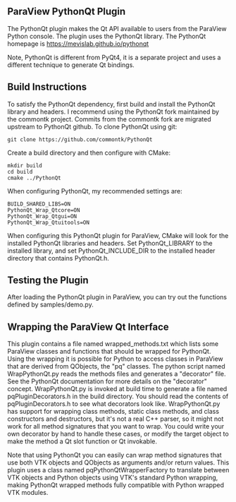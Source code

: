 ParaView PythonQt Plugin
------------------------

The PythonQt plugin makes the Qt API available to users from the ParaView
Python console. The plugin uses the PythonQt library. The PythonQt homepage
is https://mevislab.github.io/pythonqt

Note, PythonQt is different from PyQt4, it is a separate project and uses a
different technique to generate Qt bindings.


Build Instructions
------------------

To satisfy the PythonQt dependency, first build and install the PythonQt
library and headers. I recommend using the PythonQt fork maintained by
the commontk project. Commits from the commontk fork are migrated upstream
to PythonQt github. To clone PythonQt using git:

    git clone https://github.com/commontk/PythonQt

Create a build directory and then configure with CMake:

    mkdir build
    cd build
    cmake ../PythonQt

When configuring PythonQt, my recommended settings are:

    BUILD_SHARED_LIBS=ON
    PythonQt_Wrap_Qtcore=ON
    PythonQt_Wrap_Qtgui=ON
    PythonQt_Wrap_Qtuitools=ON

When configuring this PythonQt plugin for ParaView, CMake will look for the
installed PythonQt libraries and headers. Set PythonQt_LIBRARY to the installed
library, and set PythonQt_INCLUDE_DIR to the installed header directory that
contains PythonQt.h.


Testing the Plugin
------------------

After loading the PythonQt plugin in ParaView, you can try out the functions
defined by samples/demo.py.


Wrapping the ParaView Qt Interface
----------------------------------

This plugin contains a file named wrapped_methods.txt which lists some ParaView
classes and functions that should be wrapped for PythonQt. Using the wrapping it
is possible for Python to access classes in ParaView that are derived from QObjects,
the "pq" classes. The python script named WrapPythonQt.py reads the methods files
and generates a "decorator" file. See the PythonQt documentation for more details
on the "decorator" concept. WrapPythonQt.py is invoked at build time to generate
a file named pqPluginDecorators.h in the build directory. You should read the
contents of pqPluginDecorators.h to see what decorators look like. WrapPythonQt.py
has support for wrapping class methods, static class methods, and class constructors
and destructors, but it's not a real C++ parser, so it might not work for all
method signatures that you want to wrap. You could write your own decorator by hand
to handle these cases, or modify the target object to make the method a Qt slot
function or Qt invokable.

Note that using PythonQt you can easily can wrap method signatures that use both
VTK objects and QObjects as arguments and/or return values. This plugin uses a
class named pqPythonQtWrapperFactory to translate between VTK objects and Python
objects using VTK's standard Python wrapping, making PythonQt wrapped methods
fully compatible with Python wrapped VTK modules.
